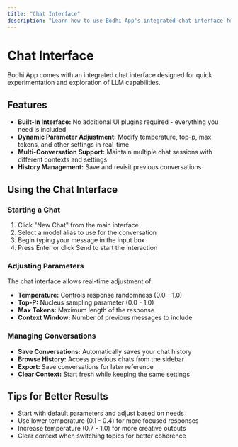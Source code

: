 ```yaml
---
title: "Chat Interface"
description: "Learn how to use Bodhi App's integrated chat interface for LLM interactions"
---
```


# Chat Interface

Bodhi App comes with an integrated chat interface designed for quick experimentation and exploration of LLM capabilities.

## Features

- **Built-In Interface:** No additional UI plugins required - everything you need is included
- **Dynamic Parameter Adjustment:** Modify temperature, top-p, max tokens, and other settings in real-time
- **Multi-Conversation Support:** Maintain multiple chat sessions with different contexts and settings
- **History Management:** Save and revisit previous conversations

## Using the Chat Interface

### Starting a Chat

1. Click "New Chat" from the main interface
2. Select a model alias to use for the conversation
3. Begin typing your message in the input box
4. Press Enter or click Send to start the interaction

### Adjusting Parameters

The chat interface allows real-time adjustment of:

- **Temperature:** Controls response randomness (0.0 - 1.0)
- **Top-P:** Nucleus sampling parameter (0.0 - 1.0)
- **Max Tokens:** Maximum length of the response
- **Context Window:** Number of previous messages to include

### Managing Conversations

- **Save Conversations:** Automatically saves your chat history
- **Browse History:** Access previous chats from the sidebar
- **Export:** Save conversations for later reference
- **Clear Context:** Start fresh while keeping the same settings

## Tips for Better Results

- Start with default parameters and adjust based on needs
- Use lower temperature (0.1 - 0.4) for more focused responses
- Increase temperature (0.7 - 1.0) for more creative outputs
- Clear context when switching topics for better coherence 